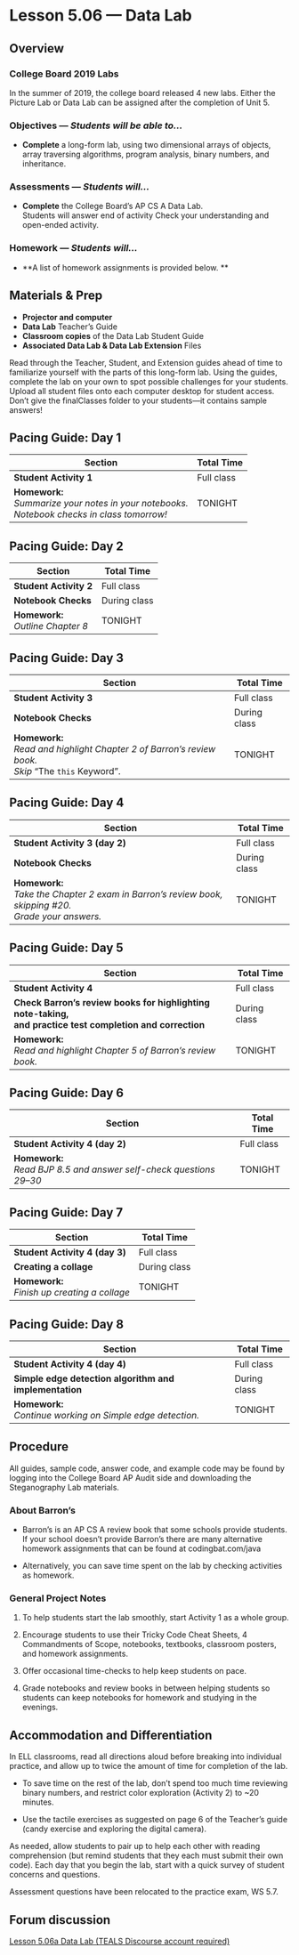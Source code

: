 Lesson 5.06 — Data Lab
====================================================================================================

Overview
--------
### College Board 2019 Labs
In the summer of 2019, the college board released 4 new labs.  Either the Picture Lab or Data Lab can be assigned after the completion of Unit 5.

### Objectives — _Students will be able to…_
- **Complete** a long-form lab, using two dimensional arrays of objects, array traversing algorithms, program analysis, binary numbers, and inheritance.

### Assessments — _Students will…_
- **Complete** the College Board’s AP CS A Data Lab.<br>Students will answer end of activity Check your understanding and open-ended activity.

### Homework — _Students will…_
- **A list of homework assignments is provided below. **


Materials & Prep
----------------
- **Projector and computer**
- **Data Lab** Teacher’s Guide
- **Classroom copies** of the Data Lab Student Guide
- **Associated Data Lab & Data Lab Extension** Files


Read through the Teacher, Student, and Extension guides ahead of time to familiarize yourself with
the parts of this long-form lab. Using the guides, complete the lab on your own to spot possible
challenges for your students. Upload all student files onto each computer desktop for student
access. Don’t give the finalClasses folder to your students—it contains sample answers!


Pacing Guide: Day 1
-------------------
| Section                    | Total Time
|----------------------------|-----------
| **Student Activity 1**     | Full class
| **Homework:**<br>_Summarize your notes in your notebooks.<br>Notebook checks in class tomorrow!_ | TONIGHT


Pacing Guide: Day 2
-------------------
| Section                          | Total Time
|----------------------------------|-----------
| **Student Activity 2**           | Full class
| **Notebook Checks**              | During class
| **Homework:**<br>_Outline Chapter 8_ | TONIGHT


Pacing Guide: Day 3
-------------------
| Section                | Total Time
|------------------------|-----------
| **Student Activity 3** | Full class
| **Notebook Checks**    | During class
| **Homework:**<br>_Read and highlight Chapter 2 of Barron’s review book.<br>Skip_ “The `this` Keyword”. | TONIGHT


Pacing Guide: Day 4
-------------------
| Section                        | Total Time
|--------------------------------|-----------
| **Student Activity 3 (day 2)** | Full class
| **Notebook Checks**            | During class
| **Homework:**<br>_Take the Chapter 2 exam in Barron’s review book, skipping \#20.<br>Grade your answers._ | TONIGHT


Pacing Guide: Day 5
-------------------
| Section                           | Total Time
|-----------------------------------|-----------
| **Student Activity 4**            | Full class
| **Check Barron’s review books for highlighting note-taking,<br>and practice test completion and correction** | During class
| **Homework:**<br>_Read and highlight Chapter 5 of Barron’s review book._ | TONIGHT


Pacing Guide: Day 6
-------------------

| Section                        | Total Time
|--------------------------------|-----------
| **Student Activity 4 (day 2)** | Full class
| **Homework:**<br>_Read BJP 8.5 and answer self-check questions 29–30_  | TONIGHT


Pacing Guide: Day 7
-------------------
| Section                                         | Total Time
|-------------------------------------------------|-----------
| **Student Activity 4 (day 3)**                  | Full class
| **Creating a collage**                          | During class
| **Homework:**<br>_Finish up creating a collage_ | TONIGHT


Pacing Guide: Day 8
-------------------
| Section                                                       | Total Time
|---------------------------------------------------------------|-----------
| **Student Activity 4 (day 4)**                                | Full class
| **Simple edge detection algorithm and implementation**        | During class
| **Homework:**<br>_Continue working on Simple edge detection._ | TONIGHT


Procedure
---------
All guides, sample code, answer code, and example code may be found by logging into the College Board AP Audit side and downloading the Steganography Lab materials.

### About Barron’s
- Barron’s is an AP CS A review book that some schools provide students. If your school doesn’t
  provide Barron’s there are many alternative homework assignments that can be found at
  codingbat.com/java

- Alternatively, you can save time spent on the lab by checking activities as homework.

### General Project Notes
1. To help students start the lab smoothly, start Activity 1 as a whole group.

2. Encourage students to use their Tricky Code Cheat Sheets, 4 Commandments of Scope, notebooks,
   textbooks, classroom posters, and homework assignments.

3. Offer occasional time-checks to help keep students on pace.

4. Grade notebooks and review books in between helping students so students can keep notebooks for
   homework and studying in the evenings.


Accommodation and Differentiation
---------------------------------
In ELL classrooms, read all directions aloud before breaking into individual practice, and allow up
to twice the amount of time for completion of the lab.

- To save time on the rest of the lab, don’t spend too much time reviewing binary numbers, and
  restrict color exploration (Activity 2) to ~20 minutes.

- Use the tactile exercises as suggested on page 6 of the Teacher’s guide (candy exercise and
  exploring the digital camera).

As needed, allow students to pair up to help each other with reading comprehension (but remind
students that they each must submit their own code). Each day that you begin the lab, start with a
quick survey of student concerns and questions.

Assessment questions have been relocated to the practice exam, WS 5.7.


Forum discussion
----------------
[Lesson 5.06a Data Lab (TEALS Discourse account required)](http://forums.tealsk12.org/c/unit-5/5-06a-data-lab)
